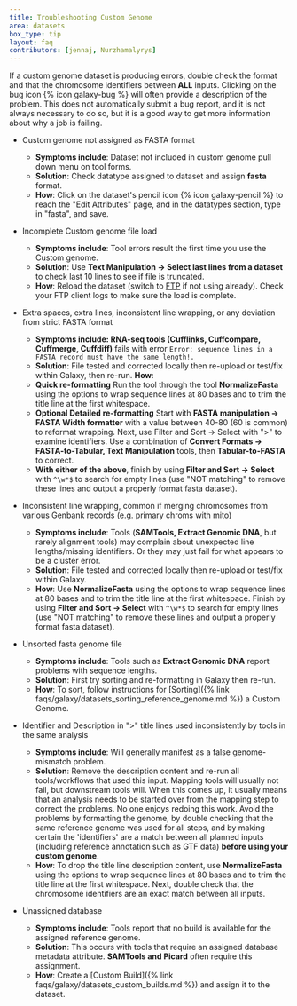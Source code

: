 ```yaml
---
title: Troubleshooting Custom Genome
area: datasets    
box_type: tip        
layout: faq        
contributors: [jennaj, Nurzhamalyrys] 
---
```



If a custom genome dataset is producing errors, double check the format and that the chromosome identifiers between **ALL** inputs. Clicking on the bug icon {% icon galaxy-bug %} will often provide a description of the problem. This does not automatically submit a bug report, and it is not always necessary to do so, but it is a good way to get more information about why a job is failing.

- Custom genome not assigned as FASTA format

   - **Symptoms include**: Dataset not included in custom genome pull down menu on tool forms.
   - **Solution**: Check datatype assigned to dataset and assign **fasta** format.
   - **How**: Click on the dataset's pencil icon {% icon galaxy-pencil %} to reach the "Edit Attributes" page, and in the datatypes section, type in "fasta", and save.
  
 - Incomplete Custom genome file load

   - **Symptoms include**: Tool errors result the first time you use the Custom genome.
   - **Solution**: Use **Text Manipulation → Select last lines from a dataset** to check last 10 lines to see if file is truncated.
   - **How**: Reload the dataset (switch to [FTP](https://galaxyproject.org/ftp-upload/) if not using already). Check your FTP client logs to make sure the load is complete.

- Extra spaces, extra lines, inconsistent line wrapping, or any deviation from strict FASTA format

   - **Symptoms include: RNA-seq tools (Cufflinks, Cuffcompare, Cuffmerge, Cuffdiff)** fails with error `Error: sequence lines in a FASTA record must have the same length!.`
   - **Solution**: File tested and corrected locally then re-upload or test/fix within Galaxy, then re-run.
    **How**:
   - **Quick re-formatting** Run the tool through the tool **NormalizeFasta** using the options to wrap sequence lines at 80 bases and to trim the title line at the first whitespace.
   - **Optional Detailed re-formatting** Start with **FASTA manipulation → FASTA Width formatter** with a value between 40-80 (60 is common) to reformat wrapping. Next, use Filter and Sort → Select with ">" to examine identifiers. Use a combination of **Convert Formats → FASTA-to-Tabular, Text Manipulation** tools, then **Tabular-to-FASTA** to correct.
   - **With either of the above**, finish by using **Filter and Sort → Select** with `^\w*$` to search for empty lines (use "NOT matching" to remove these lines and output a properly format fasta dataset).
   
- Inconsistent line wrapping, common if merging chromosomes from various Genbank records (e.g. primary chroms with mito)

   - **Symptoms include**: Tools (**SAMTools, Extract Genomic DNA**, but rarely alignment tools) may complain about unexpected line lengths/missing identifiers. Or they may just fail for what appears to be a cluster error.
   - **Solution**: File tested and corrected locally then re-upload or test/fix within Galaxy.
   - **How**: Use **NormalizeFasta** using the options to wrap sequence lines at 80 bases and to trim the title line at the first whitespace. Finish by using **Filter and Sort → Select** with `^\w*$` to search for empty lines (use "NOT matching" to remove these lines and output a properly format fasta dataset).
   
- Unsorted fasta genome file

   - **Symptoms include**: Tools such as **Extract Genomic DNA** report problems with sequence lengths.
   - **Solution**: First try sorting and re-formatting in Galaxy then re-run.
   - **How**: To sort, follow instructions for [Sorting]({% link faqs/galaxy/datasets_sorting_reference_genome.md %}) a Custom Genome.

- Identifier and Description in ">" title lines used inconsistently by tools in the same analysis

   - **Symptoms include**: Will generally manifest as a false genome-mismatch problem.
   - **Solution**: Remove the description content and re-run all tools/workflows that used this input. Mapping tools will usually not fail, but downstream tools will. When this comes up, it usually means that an analysis needs to be started over from the mapping step to correct the problems. No one enjoys redoing this work. Avoid the problems by formatting the genome, by double checking that the same reference genome was used for all steps, and by making certain the 'identifiers' are a match between all planned inputs (including reference annotation such as GTF data) **before using your custom genome**.
   - **How**: To drop the title line description content, use **NormalizeFasta** using the options to wrap sequence lines at 80 bases and to trim the title line at the first whitespace. Next, double check that the chromosome identifiers are an exact match between all inputs.
   
- Unassigned database

   - **Symptoms include**: Tools report that no build is available for the assigned reference genome.
   - **Solution**: This occurs with tools that require an assigned database metadata attribute. **SAMTools and Picard** often require this assignment.
   - **How**: Create a [Custom Build]({% link faqs/galaxy/datasets_custom_builds.md %}) and assign it to the dataset.
